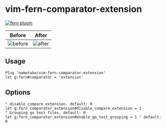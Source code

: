 # vim-fern-comparator-extension

[![fern plugin](https://img.shields.io/badge/🌿%20fern-plugin-yellowgreen)](https://github.com/lambdalisue/fern.vim)

| Before | After |
| --- | --- |
| ![before](https://github.com/nametake/vim-fern-comparator-extension/assets/4082108/fa8fb36b-3e63-4a88-b8cf-0ae58b7b9c28) | ![after](https://github.com/nametake/vim-fern-comparator-extension/assets/4082108/373592c1-15cd-429a-9994-9c37961402de) |

## Usage

```vim
Plug 'nametake/vim-fern-comparator-extension'
let g:fern#comparator = 'extension'
```

## Options

```vim
" disable compare extension. default: 0
let g:fern_comparator_extension#disable_compare_extension = 1
" Grouping go test files. default: 0
let g:fern_comparator_extension#enable_go_test_grouping = 1 " default: 0
```

